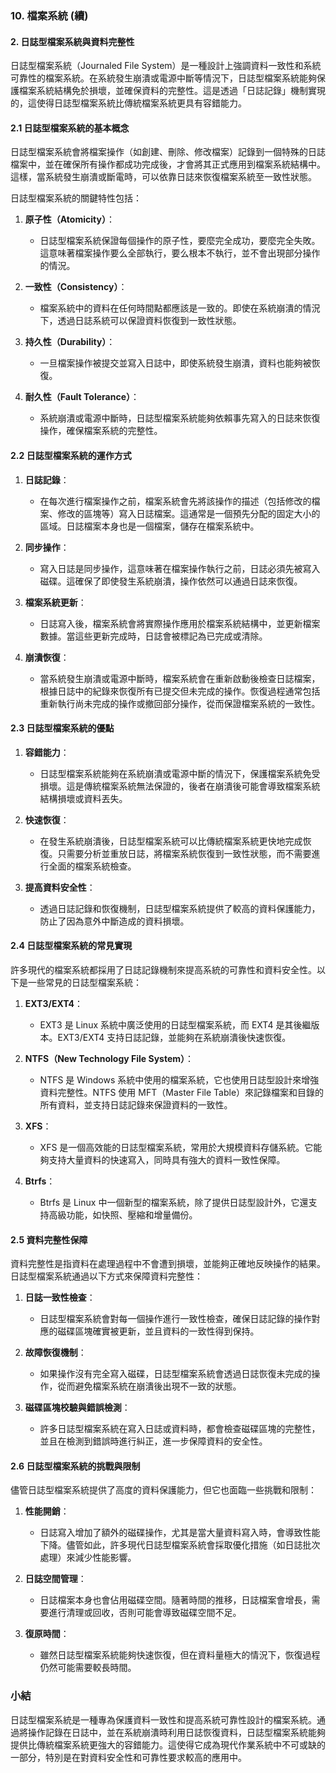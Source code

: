 ### 10. **檔案系統** (續)

#### 2. **日誌型檔案系統與資料完整性**

日誌型檔案系統（Journaled File System）是一種設計上強調資料一致性和系統可靠性的檔案系統。在系統發生崩潰或電源中斷等情況下，日誌型檔案系統能夠保護檔案系統結構免於損壞，並確保資料的完整性。這是透過「日誌記錄」機制實現的，這使得日誌型檔案系統比傳統檔案系統更具有容錯能力。

#### 2.1 **日誌型檔案系統的基本概念**

日誌型檔案系統會將檔案操作（如創建、刪除、修改檔案）記錄到一個特殊的日誌檔案中，並在確保所有操作都成功完成後，才會將其正式應用到檔案系統結構中。這樣，當系統發生崩潰或斷電時，可以依靠日誌來恢復檔案系統至一致性狀態。

日誌型檔案系統的關鍵特性包括：

1. **原子性（Atomicity）**：
   - 日誌型檔案系統保證每個操作的原子性，要麼完全成功，要麼完全失敗。這意味著檔案操作要么全部執行，要么根本不執行，並不會出現部分操作的情況。

2. **一致性（Consistency）**：
   - 檔案系統中的資料在任何時間點都應該是一致的。即使在系統崩潰的情況下，透過日誌系統可以保證資料恢復到一致性狀態。

3. **持久性（Durability）**：
   - 一旦檔案操作被提交並寫入日誌中，即使系統發生崩潰，資料也能夠被恢復。

4. **耐久性（Fault Tolerance）**：
   - 系統崩潰或電源中斷時，日誌型檔案系統能夠依賴事先寫入的日誌來恢復操作，確保檔案系統的完整性。

#### 2.2 **日誌型檔案系統的運作方式**

1. **日誌記錄**：
   - 在每次進行檔案操作之前，檔案系統會先將該操作的描述（包括修改的檔案、修改的區塊等）寫入日誌檔案。這通常是一個預先分配的固定大小的區域。日誌檔案本身也是一個檔案，儲存在檔案系統中。

2. **同步操作**：
   - 寫入日誌是同步操作，這意味著在檔案操作執行之前，日誌必須先被寫入磁碟。這確保了即使發生系統崩潰，操作依然可以通過日誌來恢復。

3. **檔案系統更新**：
   - 日誌寫入後，檔案系統會將實際操作應用於檔案系統結構中，並更新檔案數據。當這些更新完成時，日誌會被標記為已完成或清除。

4. **崩潰恢復**：
   - 當系統發生崩潰或電源中斷時，檔案系統會在重新啟動後檢查日誌檔案，根據日誌中的紀錄來恢復所有已提交但未完成的操作。恢復過程通常包括重新執行尚未完成的操作或撤回部分操作，從而保證檔案系統的一致性。

#### 2.3 **日誌型檔案系統的優點**

1. **容錯能力**：
   - 日誌型檔案系統能夠在系統崩潰或電源中斷的情況下，保護檔案系統免受損壞。這是傳統檔案系統無法保證的，後者在崩潰後可能會導致檔案系統結構損壞或資料丟失。

2. **快速恢復**：
   - 在發生系統崩潰後，日誌型檔案系統可以比傳統檔案系統更快地完成恢復。只需要分析並重放日誌，將檔案系統恢復到一致性狀態，而不需要進行全面的檔案系統檢查。

3. **提高資料安全性**：
   - 透過日誌記錄和恢復機制，日誌型檔案系統提供了較高的資料保護能力，防止了因為意外中斷造成的資料損壞。

#### 2.4 **日誌型檔案系統的常見實現**

許多現代的檔案系統都採用了日誌記錄機制來提高系統的可靠性和資料安全性。以下是一些常見的日誌型檔案系統：

1. **EXT3/EXT4**：
   - EXT3 是 Linux 系統中廣泛使用的日誌型檔案系統，而 EXT4 是其後繼版本。EXT3/EXT4 支持日誌記錄，並能夠在系統崩潰後快速恢復。

2. **NTFS（New Technology File System）**：
   - NTFS 是 Windows 系統中使用的檔案系統，它也使用日誌型設計來增強資料完整性。NTFS 使用 MFT（Master File Table）來記錄檔案和目錄的所有資料，並支持日誌記錄來保證資料的一致性。

3. **XFS**：
   - XFS 是一個高效能的日誌型檔案系統，常用於大規模資料存儲系統。它能夠支持大量資料的快速寫入，同時具有強大的資料一致性保障。

4. **Btrfs**：
   - Btrfs 是 Linux 中一個新型的檔案系統，除了提供日誌型設計外，它還支持高級功能，如快照、壓縮和增量備份。

#### 2.5 **資料完整性保障**

資料完整性是指資料在處理過程中不會遭到損壞，並能夠正確地反映操作的結果。日誌型檔案系統通過以下方式來保障資料完整性：

1. **日誌一致性檢查**：
   - 日誌型檔案系統會對每一個操作進行一致性檢查，確保日誌記錄的操作對應的磁碟區塊確實被更新，並且資料的一致性得到保持。

2. **故障恢復機制**：
   - 如果操作沒有完全寫入磁碟，日誌型檔案系統會透過日誌恢復未完成的操作，從而避免檔案系統在崩潰後出現不一致的狀態。

3. **磁碟區塊校驗與錯誤檢測**：
   - 許多日誌型檔案系統在寫入日誌或資料時，都會檢查磁碟區塊的完整性，並且在檢測到錯誤時進行糾正，進一步保障資料的安全性。

#### 2.6 **日誌型檔案系統的挑戰與限制**

儘管日誌型檔案系統提供了高度的資料保護能力，但它也面臨一些挑戰和限制：

1. **性能開銷**：
   - 日誌寫入增加了額外的磁碟操作，尤其是當大量資料寫入時，會導致性能下降。儘管如此，許多現代日誌型檔案系統會採取優化措施（如日誌批次處理）來減少性能影響。

2. **日誌空間管理**：
   - 日誌檔案本身也會佔用磁碟空間。隨著時間的推移，日誌檔案會增長，需要進行清理或回收，否則可能會導致磁碟空間不足。

3. **復原時間**：
   - 雖然日誌型檔案系統能夠快速恢復，但在資料量極大的情況下，恢復過程仍然可能需要較長時間。

### 小結

日誌型檔案系統是一種專為保護資料一致性和提高系統可靠性設計的檔案系統。通過將操作記錄在日誌中，並在系統崩潰時利用日誌恢復資料，日誌型檔案系統能夠提供比傳統檔案系統更強大的容錯能力。這使得它成為現代作業系統中不可或缺的一部分，特別是在對資料安全性和可靠性要求較高的應用中。